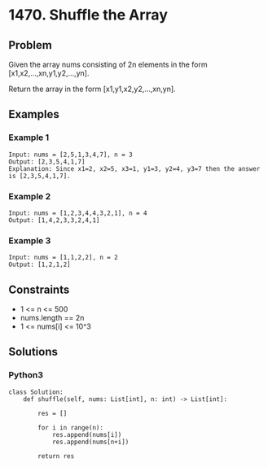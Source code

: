 # 1470. Shuffle the Array

## Problem

Given the array nums consisting of 2n elements in the form [x1,x2,...,xn,y1,y2,...,yn].

Return the array in the form [x1,y1,x2,y2,...,xn,yn].

## Examples

### Example 1

```
Input: nums = [2,5,1,3,4,7], n = 3
Output: [2,3,5,4,1,7] 
Explanation: Since x1=2, x2=5, x3=1, y1=3, y2=4, y3=7 then the answer is [2,3,5,4,1,7].
```

### Example 2

```
Input: nums = [1,2,3,4,4,3,2,1], n = 4
Output: [1,4,2,3,3,2,4,1]
```

### Example 3

```
Input: nums = [1,1,2,2], n = 2
Output: [1,2,1,2]
```

## Constraints

* 1 <= n <= 500
* nums.length == 2n
* 1 <= nums[i] <= 10^3

## Solutions

### Python3

```
class Solution:
    def shuffle(self, nums: List[int], n: int) -> List[int]:
        
        res = []
        
        for i in range(n):
            res.append(nums[i])
            res.append(nums[n+i])
        
        return res
```
